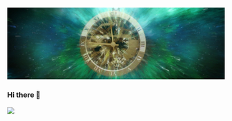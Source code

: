 [![Header](https://github.com/ZakariaHn/ZakariaHn/blob/master/banner-1240822_1280.jpg "Header")]()
### Hi there 👋

<!--
**ZakariaHn/ZakariaHn** is a ✨ _special_ ✨ repository because its `README.md` (this file) appears on your GitHub profile.

Here are some ideas to get you started:

- 🔭 I’m currently working on ...
- 🌱 I’m currently learning ...
- 👯 I’m looking to collaborate on ...
- 🤔 I’m looking for help with ...
- 💬 Ask me about ...
- 📫 How to reach me: ...
- 😄 Pronouns: ...
- ⚡ Fun fact: ...
-->


<img align="center" src="https://github-readme-stats.vercel.app/api/top-langs/?username=ZakariaHn&theme=dark&show_icons=true" />
